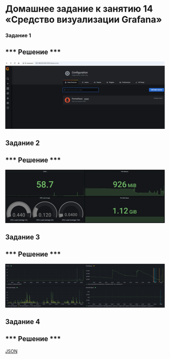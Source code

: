 # Домашнее задание к занятию 14 «Средство визуализации Grafana»


### Задание 1

## *** Решение ***  


![grafana](1.png)


## Задание 2

## *** Решение ***

![dashboard](2.png)


## Задание 3

## *** Решение ***

![alerts](3.png)


## Задание 4

## *** Решение ***


[JSON](dashboard.json)



